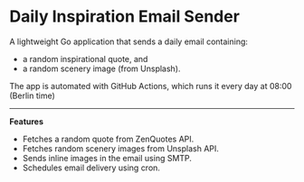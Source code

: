 # Daily Inspiration Email Sender

A lightweight Go application that sends a daily email containing:
- a random inspirational quote, and
- a random scenery image (from Unsplash).

The app is automated with GitHub Actions, which runs it every day at 08:00 (Berlin time)

---

**Features**
- Fetches a random quote from ZenQuotes API.
- Fetches random scenery images from Unsplash API.
- Sends inline images in the email using SMTP.
- Schedules email delivery using cron.
